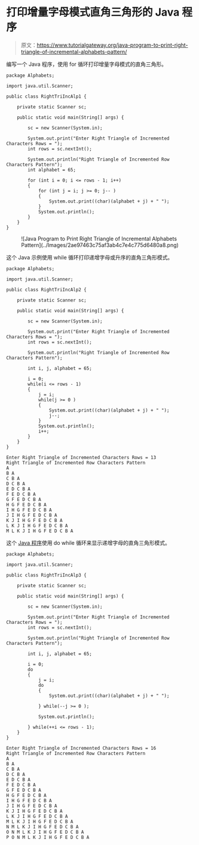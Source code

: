 # 打印增量字母模式直角三角形的 Java 程序

> 原文：<https://www.tutorialgateway.org/java-program-to-print-right-triangle-of-incremental-alphabets-pattern/>

编写一个 Java 程序，使用 for 循环打印增量字母模式的直角三角形。

```
package Alphabets;

import java.util.Scanner;

public class RightTriIncAlp1 {

	private static Scanner sc;

	public static void main(String[] args) {

		sc = new Scanner(System.in);	

		System.out.print("Enter Right Triangle of Incremented Characters Rows = ");
		int rows = sc.nextInt();

		System.out.println("Right Triangle of Incremented Row Characters Pattern");
		int alphabet = 65;

		for (int i = 0; i <= rows - 1; i++) 
		{
			for (int j = i; j >= 0; j-- ) 	
			{
				System.out.print((char)(alphabet + j) + " ");
			}
			System.out.println();
		}
	}
}
```

<figure class="wp-block-image size-large">![Java Program to Print Right Triangle of Incremental Alphabets Pattern](../Images/2ae97463c75af3ab4c7e4c775d6480a8.png)</figure>

这个 Java 示例使用 while 循环打印递增字母或升序的直角三角形模式。

```
package Alphabets;

import java.util.Scanner;

public class RightTriIncAlp2 {

	private static Scanner sc;

	public static void main(String[] args) {

		sc = new Scanner(System.in);	

		System.out.print("Enter Right Triangle of Incremented Characters Rows = ");
		int rows = sc.nextInt();

		System.out.println("Right Triangle of Incremented Row Characters Pattern");

		int i, j, alphabet = 65;

		i = 0;
		while(i <= rows - 1) 
		{
			j = i;
			while(j >= 0 ) 	
			{
				System.out.print((char)(alphabet + j) + " ");
				j--;
			}
			System.out.println();
			i++;
		}
	}
}
```

```
Enter Right Triangle of Incremented Characters Rows = 13
Right Triangle of Incremented Row Characters Pattern
A 
B A 
C B A 
D C B A 
E D C B A 
F E D C B A 
G F E D C B A 
H G F E D C B A 
I H G F E D C B A 
J I H G F E D C B A 
K J I H G F E D C B A 
L K J I H G F E D C B A 
M L K J I H G F E D C B A 
```

这个 [Java 程序](https://www.tutorialgateway.org/learn-java-programs/)使用 do while 循环来显示递增字母的直角三角形模式。

```
package Alphabets;

import java.util.Scanner;

public class RightTriIncAlp3 {

	private static Scanner sc;

	public static void main(String[] args) {

		sc = new Scanner(System.in);	

		System.out.print("Enter Right Triangle of Incremented Characters Rows = ");
		int rows = sc.nextInt();

		System.out.println("Right Triangle of Incremented Row Characters Pattern");

		int i, j, alphabet = 65;

		i = 0;
		do 
		{
			j = i;
			do 	
			{
				System.out.print((char)(alphabet + j) + " ");

			} while(--j >= 0 );

			System.out.println();

		} while(++i <= rows - 1);
	}
}
```

```
Enter Right Triangle of Incremented Characters Rows = 16
Right Triangle of Incremented Row Characters Pattern
A 
B A 
C B A 
D C B A 
E D C B A 
F E D C B A 
G F E D C B A 
H G F E D C B A 
I H G F E D C B A 
J I H G F E D C B A 
K J I H G F E D C B A 
L K J I H G F E D C B A 
M L K J I H G F E D C B A 
N M L K J I H G F E D C B A 
O N M L K J I H G F E D C B A 
P O N M L K J I H G F E D C B A 
```